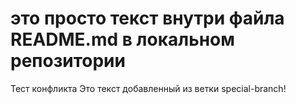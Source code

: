 # это просто текст внутри файла README.md в локальном репозитории
Тест конфликта
Это текст добавленный из ветки special-branch!
